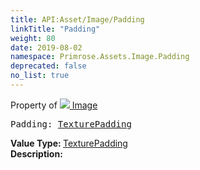 ```yaml
---
title: API:Asset/Image/Padding
linkTitle: "Padding"
weight: 80
date: 2019-08-02
namespace: Primrose.Assets.Image.Padding
deprecated: false
no_list: true
---
```

Property of <a href="/docs/api-reference/Class/Image"><img src="/icons/silk/default.png"/>&nbsp;Image</a>
<pre class="method-declaration">
Padding: <a class="type" href="/docs/api-reference/Enum/TexturePadding">TexturePadding</a></pre>
<b>Value Type: </b>
<a class="type" href="/docs/api-reference/Enum/TexturePadding">TexturePadding</a>
<br/>
<b>Description: </b>